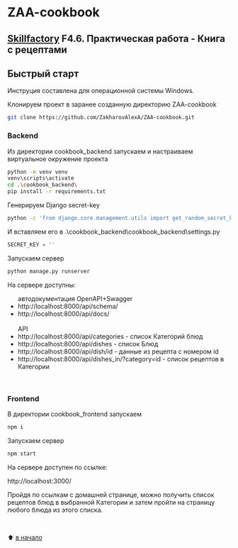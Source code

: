 # ZAA-cookbook
## [Skillfactory](https://skillfactory.ru) F4.6. Практическая работа - Книга с рецептами

<H2>Быстрый старт</H2>

Инструция составлена для операционной системы Windows.<br>

Клонируем проект в заранее созданную директорию ZAA-cookbook
```bash
git clone https://github.com/ZakharovAlexA/ZAA-cookbook.git
```
<H3>Backend</H3>

Из директории cookbook_backend запускаем и настраиваем виртуальное окружение проекта
```bash
python -m venv venv
venv\scripts\activate
cd .\cookbook_backend\ 
pip install -r requirements.txt
```

Генерируем Django secret-key
```bash
python -c 'from django.core.management.utils import get_random_secret_key; print(get_random_secret_key())'
```
И вставляем его в .\cookbook_backend\cookbook_backend\settings.py
```python
SECRET_KEY = ''
```
Запускаем сервер
```bash
python manage.py runserver
```

На сервере доступны:

<ul>
      автодокументация OpenAPI+Swagger
    <br>
  <li>http://localhost:8000/api/schema/</li> 
  <li>http://localhost:8000/api/docs/</li>
   <br>
     API
   <br>
  <li>http://localhost:8000/api/categories - список Категорий блюд</li>
  <li>http://localhost:8000/api/dishes - список Блюд</li>
  <li>http://localhost:8000/api/dish/id - данные из рецепта с номером id</li>
  <li>http://localhost:8000/api/dishes_in/?category=id - список рецептов в Категории</li>
</ul>
<br>

<H3>Frontend</H3>

В директории cookbook_frontend запускаем
```bash
npm i
```
Запускаем сервер
```bash
npm start
```
На сервере доступен по ссылке:

http://localhost:3000/

Пройдя по ссылкам с домашней странице, можно получить список рецептов блюд в выбранной Категории и затем пройти на страницу любого блюда из этого списка. 

<br>

:arrow_up: [в начало](README.md#ZAA-cookbook)
